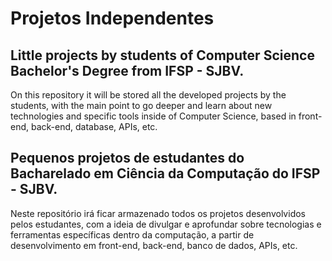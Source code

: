 # Projetos Independentes 

## Little projects by students of Computer Science Bachelor's Degree from IFSP - SJBV.

On this repository it will be stored all the developed projects by the students, with the main point to go deeper and learn about new technologies and specific tools inside of
Computer Science, based in front-end, back-end, database, APIs, etc.

## Pequenos projetos de estudantes do Bacharelado em Ciência da Computação do IFSP - SJBV.

Neste repositório irá ficar armazenado todos os projetos desenvolvidos pelos estudantes, com a ideia de divulgar e aprofundar sobre tecnologias e ferramentas específicas dentro da 
computação, a partir de desenvolvimento em front-end, back-end, banco de dados, APIs, etc.
